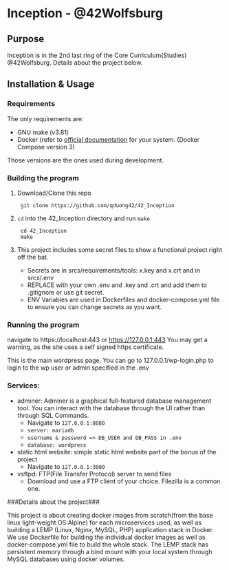 #  Inception - @42Wolfsburg

## Purpose

Inception is in the 2nd last ring of the Core Curriculum(Studies) @42Wolfsburg. Details about the project below.

## Installation & Usage

### Requirements
The only requirements are:
- GNU make (v3.81)
- Docker (refer to [official documentation](https://docs.docker.com/engine/install/) for your system. (Docker Compose version 3)

Those versions are the ones used during development.

### Building the program

1. Download/Clone this repo

        git clone https://github.com/qduong42/42_Inception
2. `cd` into the 42_Inception directory and run `make`

        cd 42_Inception
        make
3. This project includes some secret files to show a functional project right off the bat.
   - Secrets are in srcs/requirements/tools: x.key and x.crt and in srcs/.env
   - REPLACE with your own .env and .key and .crt and add them to .gitignore or use git secret.
   - ENV Variables are used in Dockerfiles and docker-compose.yml file to ensure you can change secrets as you want.

### Running the program

navigate to https://localhost:443 or https://127.0.0.1:443 You may get a warning, as the site uses a self signed https certificate.

This is the main wordpress page. You can go to 127.0.0.1/wp-login.php to login to the wp user or admin specified in the .env

### Services:
- adminer: Adminer is a graphical full-featured database management tool. You can interact with the database through the UI rather than through SQL Commands.
  - Navigate to `127.0.0.1:8080`
  - `server: mariadb`
  - `username & password => DB_USER and DB_PASS in .env`
  - `database: wordpress`
- static html website: simple static html website part of the bonus of the project
  - Navigate to `127.0.0.1:3000`
- vsftpd: FTP(File Transfer Protocol) server to send files
  - Download and use a FTP client of your choice. Filezilla is a common one.

###Details about the project###

This project is about creating docker images from scratch(from the base linux light-weight OS:Alpine) for each microservices used, as well as building a LEMP (Linux, Nginx, MySQL, PHP) application stack in Docker. We use Dockerfile for building the individual docker images as well as docker-compose.yml file to build the whole stack. The LEMP stack has persistent memory through a bind mount with your local system through MySQL databases using docker volumes.
